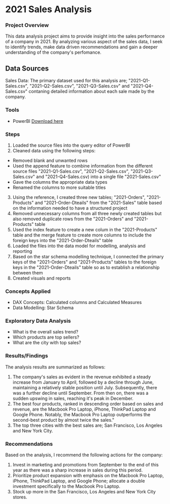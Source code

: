 # 2021 Sales Analysis

### Project Overview

This data analysis project aims to provide insight into the sales performance of a company in 2021. By analyzing various aspect of the sales data, I seek to identify trends, make data driven recommendations and gain a deeper understanding of the company's perfomance.

## Data Sources

Sales Data: The primary dataset used for this analysis are; "2021-Q1-Sales.csv", "2021-Q2-Sales.csv", "2021-Q3-Sales.csv" and "2021-Q4-Sales.csv" contaning detailed information about each sale made by the company.

### Tools

- PowerBI [Download here](https://powerbi.microsoft.com/en-us/downloads)

### Steps

1. Loaded the source files into the query editor of PowerBI
2. Cleaned data using the following steps:
- Removed blank and unwanted rows
- Used the append feature to combine information from the different source files "2021-Q1-Sales.csv", "2021-Q2-Sales.csv", "2021-Q3-Sales.csv" and "2021-Q4-Sales.csv) into a 
  single file "2021-Sales.csv"
- Gave the columns the appropriate data types
- Renamed the columns to more suitable titles
3. Using the reference, I created three new tables; "2021-Orders", "2021-Products" and "2021-Order-Dteails" from the "2021-Sales" table based on the information needed to have a 
   structured project
4. Removed unnecessary columns from all three newly created tables but also removed duplicate rows from the "2021-Orders" and "2021-Products" table
5. Used the index feature to create a new colum in the "2021-Products" table and the merge feature to create more columns to include the foreign keys into the "2021-Order-Dteails" 
   table
6. Loaded the files into the data model for modelling, analysis and reporting
7. Based on the star schema modelling technique, I connected the primary keys of the "2021-Orders" and "2021-Products" tables to the foreign keys in the "2021-Order-Dteails" table 
   so as to establish a relationship between them
8. Created visuals and reports

### Concepts Applied

- DAX Concepts: Calculated columns and Calculated Measures
- Data Modelling: Star Schema

### Exploratory Data Analysis

- What is the overall sales trend?
- Which products are top sellers?
- What are the city with top sales?

### Results/Findings

The analysis results are summarized as follows:
1. The company's sales as evident in the revenue exhibited a steady increase from January to April, followed by a decline through June, maintaining a relatively stable position until July. Subsequently, there was a further decline until September. From then on, there was a sudden upswing in sales, reaching it's peak in December.
2. The best four products, ranked in descending order based on sales and revenue, are the Macbook Pro Laptop, iPhone, ThinkPad Laptop and Google Phone. Notably, the Macbook Pro Laptop outperforms the second-best product by almost twice the sales."
3. The top three cities with the best sales are; San Francisco, Los Angeles and New York City.

### Recommendations

Based on the analysis, I recommend the following actions for the company:
1. Invest in marketing and promotions from September to the end of this year as there was a sharp increase in sales during this period.
2. Prioritize product expansion with emphasis on the Macbook Pro Laptop, iPhone, ThinkPad Laptop, and Google Phone; allocate a double investment specifically to the Macbook Pro Laptop.
3. Stock up more in the San Francisco, Los Angeles and New York City stores.

